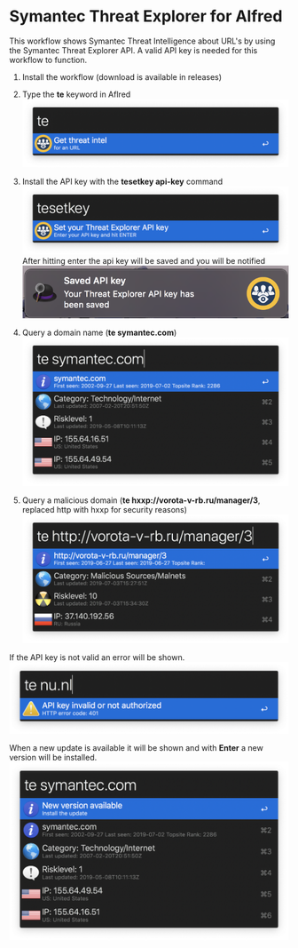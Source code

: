 # Symantec Threat Explorer for Alfred
This workflow shows Symantec Threat Intelligence about URL's by using the Symantec Threat Explorer API. A valid API key is needed for this workflow to function.

1. Install the workflow (download is available in releases)

2. Type the **te** keyword in Aflred
![te](https://raw.githubusercontent.com/coolhva/alfred-symantec-threat-explorer/master/screenshots/te.png)

3. Install the API key with the **tesetkey api-key** command
![tesetkey](https://raw.githubusercontent.com/coolhva/alfred-symantec-threat-explorer/master/screenshots/te_set_key.png)
After hitting enter the api key will be saved and you will be notified
![tekeyst](https://github.com/coolhva/alfred-symantec-threat-explorer/blob/master/screenshots/te_api_key_saved.png)

4. Query a domain name (**te symantec.com**)
![te_symantec_com](https://raw.githubusercontent.com/coolhva/alfred-symantec-threat-explorer/master/screenshots/te_symantec_com.png)

5. Query a malicious domain (**te hxxp://vorota-v-rb.ru/manager/3**, replaced http with hxxp for security reasons)
![te_malicious](https://raw.githubusercontent.com/coolhva/alfred-symantec-threat-explorer/master/screenshots/te_malicious.png)

If the API key is not valid an error will be shown.
![te_wrong_api_key](https://github.com/coolhva/alfred-symantec-threat-explorer/blob/master/screenshots/te_invalid_api_key.png)

When a new update is available it will be shown and with **Enter** a new version will be installed.
![te_update](https://github.com/coolhva/alfred-symantec-threat-explorer/blob/master/screenshots/te_update.png)
